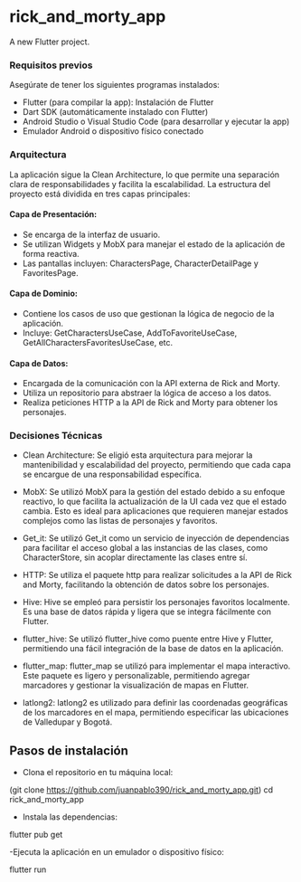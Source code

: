 # rick_and_morty_app

A new Flutter project.

### Requisitos previos

Asegúrate de tener los siguientes programas instalados:

- Flutter (para compilar la app): Instalación de Flutter
- Dart SDK (automáticamente instalado con Flutter)
- Android Studio o Visual Studio Code (para desarrollar y ejecutar la app)
- Emulador Android o dispositivo físico conectado

### Arquitectura
La aplicación sigue la Clean Architecture, lo que permite una separación clara de responsabilidades y facilita la escalabilidad. La estructura del proyecto está dividida en tres capas principales:

#### Capa de Presentación:

- Se encarga de la interfaz de usuario.
- Se utilizan Widgets y MobX para manejar el estado de la aplicación de forma reactiva.
- Las pantallas incluyen: CharactersPage, CharacterDetailPage y FavoritesPage.

#### Capa de Dominio:

- Contiene los casos de uso que gestionan la lógica de negocio de la aplicación.
- Incluye: GetCharactersUseCase, AddToFavoriteUseCase, GetAllCharactersFavoritesUseCase, etc.

#### Capa de Datos:

- Encargada de la comunicación con la API externa de Rick and Morty.
- Utiliza un repositorio para abstraer la lógica de acceso a los datos.
- Realiza peticiones HTTP a la API de Rick and Morty para obtener los personajes.

### Decisiones Técnicas

- Clean Architecture: Se eligió esta arquitectura para mejorar la mantenibilidad y escalabilidad del proyecto, permitiendo que cada capa se encargue de una responsabilidad específica.

- MobX: Se utilizó MobX para la gestión del estado debido a su enfoque reactivo, lo que facilita la actualización de la UI cada vez que el estado cambia. Esto es ideal para aplicaciones que requieren manejar estados complejos como las listas de personajes y favoritos.

- Get_it: Se utilizó Get_it como un servicio de inyección de dependencias para facilitar el acceso global a las instancias de las clases, como CharacterStore, sin acoplar directamente las clases entre sí.

- HTTP: Se utiliza el paquete http para realizar solicitudes a la API de Rick and Morty, facilitando la obtención de datos sobre los personajes.

- Hive: Hive se empleó para persistir los personajes favoritos localmente. Es una base de datos rápida y ligera que se integra fácilmente con Flutter.

- flutter_hive: Se utilizó flutter_hive como puente entre Hive y Flutter, permitiendo una fácil integración de la base de datos en la aplicación.

- flutter_map: flutter_map se utilizó para implementar el mapa interactivo. Este paquete es ligero y personalizable, permitiendo agregar marcadores y gestionar la visualización de mapas en Flutter.

- latlong2: latlong2 es utilizado para definir las coordenadas geográficas de los marcadores en el mapa, permitiendo especificar las ubicaciones de Valledupar y Bogotá.

## Pasos de instalación

- Clona el repositorio en tu máquina local:

(git clone https://github.com/juanpablo390/rick_and_morty_app.git)
cd rick_and_morty_app

- Instala las dependencias:

flutter pub get

-Ejecuta la aplicación en un emulador o dispositivo físico:

flutter run